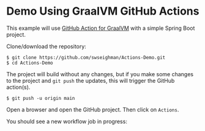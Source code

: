 # Demo Using GraalVM GitHub Actions

This example will use [GitHub Action for GraalVM](https://github.com/marketplace/actions/github-action-for-graalvm) with a simple Spring Boot project.

Clone/download the repository:
```
$ git clone https://github.com/swseighman/Actions-Demo.git
$ cd Actions-Demo
```

The project will build without any changes, but if you make some changes to the project and `git push` the updates, this will trigger the GitHub action(s).

```
$ git push -u origin main
```

Open a browser and open the GitHub project.  Then click on `Actions`.

You should see a new workflow job in progress:


